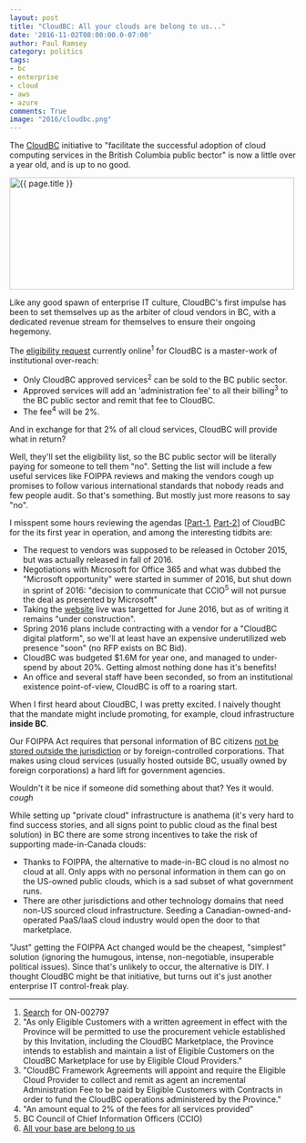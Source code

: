 ```yaml
---
layout: post
title: "CloudBC: All your clouds are belong to us..."
date: '2016-11-02T08:00:00.0-07:00'
author: Paul Ramsey
category: politics
tags:
- bc
- enterprise
- cloud
- aws
- azure
comments: True
image: "2016/cloudbc.png"
---
```


The [CloudBC](http://cloudbc.ca/) initiative to "facilitate the successful adoption of cloud computing services in the British Columbia public bector" is now a little over a year old, and is up to no good.

<img src="{{ site.images }}{{ page.image }}" alt='{{ page.title }}' width="500" height="197" />

Like any good spawn of enterprise IT culture, CloudBC's first impulse has been to set themselves up as the arbiter of cloud vendors in BC, with a dedicated revenue stream for themselves to ensure their ongoing hegemony.

The [eligibility request](http://s3.cleverelephant.ca/cloudbc/ON-002797_CloudBC_ITSO_Invitation.pdf) currently online<sup>1</sup> for CloudBC is a master-work of institutional over-reach:

* Only CloudBC approved services<sup>2</sup> can be sold to the BC public sector. 
* Approved services will add an 'administration fee' to all their billing<sup>3</sup> to the BC public sector and remit that fee to CloudBC. 
* The fee<sup>4</sup> will be 2%.

And in exchange for that 2% of all cloud services, CloudBC will provide what in return? 

Well, they'll set the eligibility list, so the BC public sector will be literally paying for someone to tell them "no". Setting the list will include a few useful services like FOIPPA reviews and making the vendors cough up promises to follow various international standards that nobody reads and few people audit. So that's something. But mostly just more reasons to say "no".

I misspent some hours reviewing the agendas [[Part-1](http://s3.cleverelephant.ca/cloudbc/CTZ-2016-62555_Part1.pdf), [Part-2](http://s3.cleverelephant.ca/cloudbc/CTZ-2016-62555_Part2.pdf)] of CloudBC for the its first year in operation, and among the interesting tidbits are:

* The request to vendors was supposed to be released in October 2015, but was actually released in fall of 2016.
* Negotiations with Microsoft for Office 365 and what was dubbed the "Microsoft opportunity" were started in summer of 2016, but shut down in sprint of 2016: "decision to communicate that CCIO<sup>5</sup> will not pursue the deal as presented by Microsoft"
* Taking the [website](cloudbc.ca) live was targetted for June 2016, but as of writing it remains "under construction".
* Spring 2016 plans include contracting with a vendor for a "CloudBC digital platform", so we'll at least have an expensive underutilized web presence "soon" (no RFP exists on BC Bid).
* CloudBC was budgeted $1.6M for year one, and managed to under-spend by about 20%. Getting almost nothing done has it's benefits!
* An office and several staff have been seconded, so from an institutional existence point-of-view, CloudBC is off to a roaring start.

When I first heard about CloudBC, I was pretty excited. I naively thought that the mandate might include promoting, for example, cloud infrastructure **inside BC**.

Our FOIPPA Act requires that personal information of BC citizens [not be stored outside the jurisdiction](http://www.bclaws.ca/civix/document/LOC/consol26/consol26/--%20F%20--/Freedom%20of%20Information%20and%20Protection%20of%20Privacy%20Act%20[RSBC%201996]%20c.%20165/00_Act/96165_03.xml#section30.1) or by foreign-controlled corporations. That makes using cloud services (usually hosted outside BC, usually owned by foreign corporations) a hard lift for government agencies.

Wouldn't it be nice if someone did something about that? Yes it would. *cough*

While setting up "private cloud" infrastructure is anathema (it's very hard to find success stories, and all signs point to public cloud as the final best solution) in BC there are some strong incentives to take the risk of supporting made-in-Canada clouds:

* Thanks to FOIPPA, the alternative to made-in-BC cloud is no almost no cloud at all. Only apps with no personal information in them can go on the US-owned public clouds, which is a sad subset of what government runs. 
* There are other jurisdictions and other technology domains that need non-US sourced cloud infrastructure. Seeding a Canadian-owned-and-operated PaaS/IaaS cloud industry would open the door to that marketplace.

"Just" getting the FOIPPA Act changed would be the cheapest, "simplest" solution (ignoring the humugous, intense, non-negotiable, insuperable political issues). Since that's unlikely to occur, the alternative is DIY. I thought CloudBC might be that initiative, but turns out it's just another enterprise IT control-freak play.


-------------------------------

1. [Search](http://www.bcbid.gov.bc.ca/open.dll/welcome?language=En) for ON-002797
2. "As only Eligible Customers with a written agreement in effect with the Province will be permitted to use the procurement vehicle established by this Invitation, including the CloudBC Marketplace, the Province intends to establish and maintain a list of Eligible Customers on the CloudBC Marketplace for use by Eligible Cloud Providers."
3. "CloudBC Framework Agreements will appoint and require the Eligible Cloud Provider to collect and remit as agent an incremental Administration Fee to be paid by Eligible Customers with Contracts in order to fund the CloudBC operations administered by the Province."
4. "An amount equal to 2% of the fees for all services provided"
5. BC Council of Chief Information Officers (CCIO)
6. [All your base are belong to us](https://en.wikipedia.org/wiki/All_your_base_are_belong_to_us)



